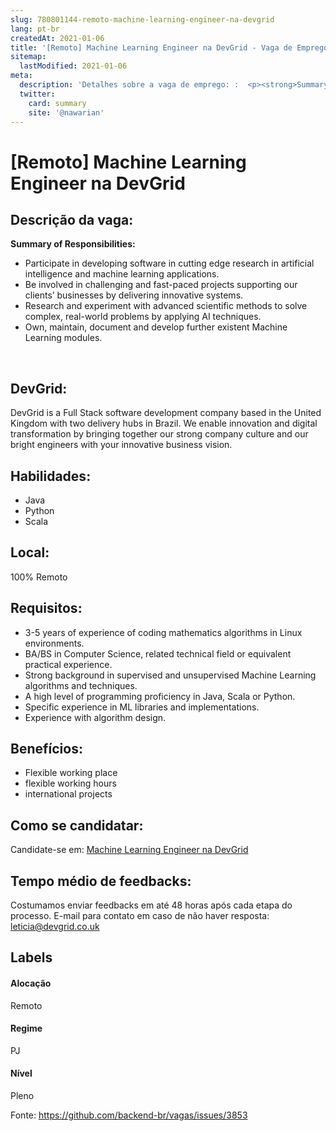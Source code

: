 ```yaml
---
slug: 780801144-remoto-machine-learning-engineer-na-devgrid
lang: pt-br
createdAt: 2021-01-06
title: '[Remoto] Machine Learning Engineer na DevGrid - Vaga de Emprego'
sitemap:
  lastModified: 2021-01-06
meta:
  description: 'Detalhes sobre a vaga de emprego: :  <p><strong>Summary of Responsibilities: </strong></p> <p></p> <ul> <li>Participate in developing software in cutting edge research in artificial intelligence and machine learning applications.</li> <li>Be involved in challenging and fast-paced projects supporting our clients’ businesses by delivering innovative systems.</li> <li>Research and experiment with advanced scientific methods to solve complex, real-world problems by applying AI techniques.</li> <li>Own, maintain, document and develop further existent Machine Learning modules.</li> </ul> <p>&nbsp;</p> <p></p> <p></p>'
  twitter:
    card: summary
    site: '@nawarian'
---
```


# [Remoto] Machine Learning Engineer na DevGrid

## Descrição da vaga: 
 <p><strong>Summary of Responsibilities: </strong></p>
<p></p>
<ul>
<li>Participate in developing software in cutting edge research in artificial intelligence and machine learning applications.</li>
<li>Be involved in challenging and fast-paced projects supporting our clients’ businesses by delivering innovative systems.</li>
<li>Research and experiment with advanced scientific methods to solve complex, real-world problems by applying AI techniques.</li>
<li>Own, maintain, document and develop further existent Machine Learning modules.</li>
</ul>
<p>&nbsp;</p>
<p></p>
<p></p>

## DevGrid: 
 <p>DevGrid is a Full Stack software development company based in the United Kingdom with two delivery hubs in Brazil. We enable innovation and digital transformation by bringing together our strong company culture and our bright engineers with your innovative business vision.</p>
</p>

 ## Habilidades: 
 - Java 
- Python 
- Scala

## Local: 
 100% Remoto

## Requisitos: 
 - 3-5 years of experience of coding mathematics algorithms in Linux environments. 
- BA/BS in Computer Science, related technical field or equivalent practical experience. 
- Strong background in supervised and unsupervised Machine Learning algorithms and techniques. 
- A high level of programming proficiency in Java, Scala or Python. 
- Specific experience in ML libraries and implementations. 
- Experience with algorithm design.

## Benefícios: 
 - Flexible working place  
- flexible working hours 
- international projects 

## Como se candidatar:
Candidate-se em: [Machine Learning Engineer na DevGrid](https://coodesh.com/vagas/machine-learning-engineer-194741?origin=github&modal=open)

## Tempo médio de feedbacks:
 Costumamos enviar feedbacks em até 48 horas após cada etapa do processo. E-mail para contato em caso de não haver resposta: [leticia@devgrid.co.uk](mailto:leticia@devgrid.co.uk)

## Labels

#### Alocação
Remoto

#### Regime
PJ

#### Nível
Pleno

Fonte: https://github.com/backend-br/vagas/issues/3853